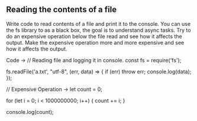 ## Reading the contents of a file

Write code to read contents of a file and print it to the console. 
You can use the fs library to as a black box, the goal is to understand async tasks. 
Try to do an expensive operation below the file read and see how it affects the output. 
Make the expensive operation more and more expensive and see how it affects the output. 



Code -> 
// Reading file and logging it in console.
const fs = require('fs');

fs.readFile('a.txt', "utf-8", (err, data) => {
  if (err) throw err;
  console.log(data);
});


// Expensive Operation ->
let count = 0;

for (let i = 0; i < 1000000000; i++) {
  count += i;
}

console.log(count);